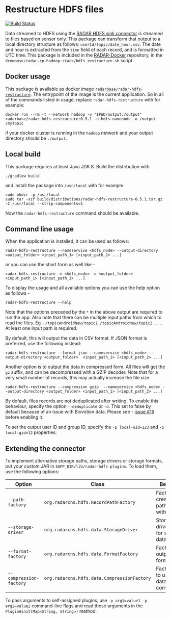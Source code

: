 # Restructure HDFS files

[![Build Status](https://travis-ci.org/RADAR-base/Restructure-HDFS-topic.svg?branch=master)](https://travis-ci.org/RADAR-base/Restructure-HDFS-topic)

Data streamed to HDFS using the [RADAR HDFS sink connector](https://github.com/RADAR-CNS/RADAR-HDFS-Sink-Connector) is streamed to files based on sensor only. This package can transform that output to a local directory structure as follows: `userId/topic/date_hour.csv`. The date and hour is extracted from the `time` field of each record, and is formatted in UTC time. This package is included in the [RADAR-Docker](https://github.com/RADAR-CNS/RADAR-Docker) repository, in the `dcompose/radar-cp-hadoop-stack/hdfs_restructure.sh` script.

## Docker usage

This package is available as docker image [`radarbase/radar-hdfs-restructure`](https://hub.docker.com/r/radarbase/radar-hdfs-restructure). The entrypoint of the image is the current application. So in all of the commands listed in usage, replace `radar-hdfs-restructure` with for example:
```shell
docker run --rm -t --network hadoop -v "$PWD/output:/output" radarbase/radar-hdfs-restructure:0.5.1 -n hdfs-namenode -o /output /myTopic
```
if your docker cluster is running in the `hadoop` network and your output directory should be `./output`.

## Local build

This package requires at least Java JDK 8. Build the distribution with

```shell
./gradlew build
```

and install the package into `/usr/local` with for example
```shell
sudo mkdir -p /usr/local
sudo tar -xzf build/distributions/radar-hdfs-restructure-0.5.1.tar.gz -C /usr/local --strip-components=1
```

Now the `radar-hdfs-restructure` command should be available.

## Command line usage

When the application is installed, it can be used as follows:

```shell
radar-hdfs-restructure --nameservice <hdfs_node> --output-directory <output_folder> <input_path_1> [<input_path_2> ...]
```
or you can use the short form as well like - 
```shell
radar-hdfs-restructure -n <hdfs_node> -o <output_folder> <input_path_1> [<input_path_2> ...]
```

To display the usage and all available options you can use the help option as follows - 
```shell
radar-hdfs-restructure --help
```
Note that the options preceded by the `*` in the above output are required to run the app. Also note that there can be multiple input paths from which to read the files. Eg - `/topicAndroidNew/topic1 /topicAndroidNew/topic2 ...`. At least one input path is required.

By default, this will output the data in CSV format. If JSON format is preferred, use the following instead:
```shell
radar-hdfs-restructure --format json --nameservice <hdfs_node> --output-directory <output_folder>  <input_path_1> [<input_path_2> ...]
```

Another option is to output the data in compressed form. All files will get the `gz` suffix, and can be decompressed with a GZIP decoder. Note that for a very small number of records, this may actually increase the file size.
```
radar-hdfs-restructure --compression gzip  --nameservice <hdfs_node> --output-directory <output_folder> <input_path_1> [<input_path_2> ...]
```

By default, files records are not deduplicated after writing. To enable this behaviour, specify the option `--deduplicate` or `-d`. This set to false by default because of an issue with Biovotion data. Please see - [issue #16](https://github.com/RADAR-base/Restructure-HDFS-topic/issues/16) before enabling it.

To set the output user ID and group ID, specify the `-p local-uid=123` and `-p local-gid=12` properties.

## Extending the connector

To implement alternative storage paths, storage drivers or storage formats, put your custom JAR in
`$APP_DIR/lib/radar-hdfs-plugins`. To load them, use the following options:

| Option                  | Class                                       | Behaviour                                  | Default                   |
| ----------------------- | ------------------------------------------- | ------------------------------------------ | ------------------------- |
| `--path-factory`        | `org.radarcns.hdfs.RecordPathFactory`       | Factory to create output path names with.  | ObservationKeyPathFactory |
| `--storage-driver`      | `org.radarcns.hdfs.data.StorageDriver`      | Storage driver to use for storing data.    | LocalStorageDriver        |
| `--format-factory`      | `org.radarcns.hdfs.data.FormatFactory`      | Factory for output formats.                | FormatFactory             |
| `--compression-factory` | `org.radarcns.hdfs.data.CompressionFactory` | Factory class to use for data compression. | CompressionFactory        |

To pass arguments to self-assigned plugins, use `-p arg1=value1 -p arg2=value2` command-line flags and read those arguments in the `Plugin#init(Map<String, String>)` method.
